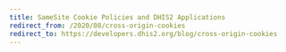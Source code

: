 ```yaml
---
title: SameSite Cookie Policies and DHIS2 Applications
redirect_from: /2020/08/cross-origin-cookies
redirect_to: https://developers.dhis2.org/blog/cross-origin-cookies 
---
```

